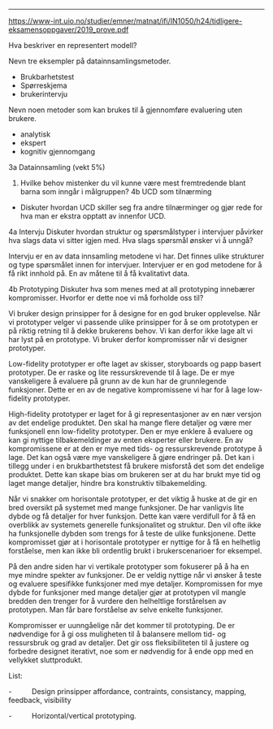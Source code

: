 
----------
https://www-int.uio.no/studier/emner/matnat/ifi/IN1050/h24/tidligere-eksamensoppgaver/2019_prove.pdf

Hva beskriver en representert modell?

Nevn tre eksempler på datainnsamlingsmetoder.
- Brukbarhetstest
- Spørreskjema
- brukerintervju

Nevn noen metoder som kan brukes til å gjennomføre evaluering uten brukere.
- analytisk
- ekspert
- kognitiv gjennomgang


3a Datainnsamling (vekt 5%) 
1. Hvilke behov mistenker du vil kunne være mest fremtredende blant barna som inngår i målgruppen?
4b UCD som tilnærming 
- Diskuter hvordan UCD skiller seg fra andre tilnærminger og gjør rede for hva man er ekstra opptatt av innenfor UCD.




4a Intervju Diskuter hvordan struktur og spørsmålstyper i intervjuer påvirker hva slags data vi sitter igjen med. Hva slags spørsmål ønsker vi å unngå?

Intervju er en av data innsamling metodene vi har. Det finnes ulike strukturer og type spørsmålet innen for intervjuer. Intervjuer er en god metodene for å få rikt innhold på. En av måtene til å få kvalitativt data. 





4b Prototyping Diskuter hva som menes med at all prototyping innebærer kompromisser. Hvorfor er dette noe vi må forholde oss til?


Vi bruker design prinsipper for å designe for en god bruker opplevelse. Når vi prototyper velger vi passende ulike prinsipper for å se om prototypen er på riktig retning til å dekke brukerens behov. Vi kan derfor ikke lage alt vi har lyst på en prototype. Vi bruker derfor kompromisser når vi designer prototyper.

Low-fidelity prototyper er ofte laget av skisser, storyboards og papp basert prototyper. De er raske og lite ressurskrevende til å lage. De er mye vanskeligere å evaluere på grunn av de kun har de grunnlegende funksjoner. Dette er en av de negative kompromissene vi har for å lage low-fidelity prototyper.

High-fidelity prototyper er laget for å gi representasjoner av en nær versjon av det endelige produktet. Den skal ha mange flere detaljer og være mer funksjonell enn low-fidelity prototyper. Den er mye enklere å evaluere og kan gi nyttige tilbakemeldinger av enten eksperter eller brukere. En av kompromissene er at den er mye med tids- og ressurskrevende prototype å lage. Det kan også være mye vanskeligere å gjøre endringer på. Det kan i tillegg under i en brukbarthetstest få brukere misforstå det som det endelige produktet. Dette kan skape bias om brukeren ser at du har brukt mye tid og laget mange detaljer, hindre bra konstruktiv tilbakemelding. 

Når vi snakker om horisontale prototyper, er det viktig å huske at de gir en bred oversikt på systemet med mange funksjoner. De har vanligvis lite dybde og få detaljer for hver funksjon. Dette kan være verdifull for å få en overblikk av systemets generelle funksjonalitet og struktur. Den vil ofte ikke ha funksjonelle dybden som trengs for å teste de ulike funksjonene. Dette kompromisset gjør at i horisontale prototyper er nyttige for å få en helhetlig forståelse, men kan ikke bli ordentlig brukt i brukerscenarioer for eksempel.

På den andre siden har vi vertikale prototyper som fokuserer på å ha en mye mindre spekter av funksjoner. De er veldig nyttige når vi ønsker å teste og evaluere spesifikke funksjoner med mye detaljer. Kompromissen for mye dybde for funksjoner med mange detaljer gjør at prototypen vil mangle bredden den trenger for å vurdere den helheltlige forstårelsen av prototypen. Man får bare forståelse av selve enkelte funksjoner. 

Kompromisser er uunngåelige når det kommer til prototyping. De er nødvendige for å gi oss muligheten til å balansere mellom tid- og ressursbruk og grad av detaljer. Det gir oss fleksibiliteten til å justere og forbedre designet iterativt, noe som er nødvendig for å ende opp med en vellykket sluttprodukt.








List:

-          Design prinsipper affordance, contraints, consistancy, mapping, feedback, visibility

-          Horizontal/vertical prototyping.
